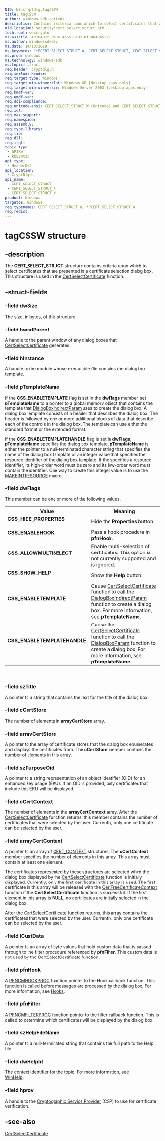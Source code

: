 ```yaml
---
UID: NS:cryptdlg.tagCSSW
title: tagCSSW
author: windows-sdk-content
description: Contains criteria upon which to select certificates that are presented in a certificate selection dialog box. This structure is used in the CertSelectCertificate function.
old-location: security\cert_select_struct.htm
tech.root: seccrypto
ms.assetid: 49184872-d636-4e55-8e32-0f38b49b5c21
ms.author: windowssdkdev
ms.date: 10/10/2018
ms.keywords: "*PCERT_SELECT_STRUCT_W, CERT_SELECT_STRUCT, CERT_SELECT_STRUCT structure [Security], CERT_SELECT_STRUCT_A, CERT_SELECT_STRUCT_W, CSS_ALLOWMULTISELECT, CSS_ENABLEHOOK, CSS_ENABLETEMPLATE, CSS_ENABLETEMPLATEHANDLE, CSS_HIDE_PROPERTIES, CSS_SHOW_HELP, PCERT_SELECT_STRUCT, PCERT_SELECT_STRUCT structure pointer [Security], cryptdlg/CERT_SELECT_STRUCT, cryptdlg/CERT_SELECT_STRUCT_A, cryptdlg/CERT_SELECT_STRUCT_W, cryptdlg/PCERT_SELECT_STRUCT, security.cert_select_struct, security.cert_select_struct_w, tagCSSW"
ms.prod: windows
ms.technology: windows-sdk
ms.topic: struct
req.header: cryptdlg.h
req.include-header: 
req.target-type: Windows
req.target-min-winverclnt: Windows XP [desktop apps only]
req.target-min-winversvr: Windows Server 2003 [desktop apps only]
req.kmdf-ver: 
req.umdf-ver: 
req.ddi-compliance: 
req.unicode-ansi: CERT_SELECT_STRUCT_W (Unicode) and CERT_SELECT_STRUCT_A (ANSI)
req.idl: 
req.max-support: 
req.namespace: 
req.assembly: 
req.type-library: 
req.lib: 
req.dll: 
req.irql: 
topic_type:
 - APIRef
 - kbSyntax
api_type:
 - HeaderDef
api_location:
 - CryptDlg.h
api_name:
 - CERT_SELECT_STRUCT
 - CERT_SELECT_STRUCT_A
 - CERT_SELECT_STRUCT_W
product: Windows
targetos: Windows
req.typenames: CERT_SELECT_STRUCT_W, *PCERT_SELECT_STRUCT_W
req.redist: 
---
```


# tagCSSW structure


## -description


The <b>CERT_SELECT_STRUCT</b> structure 
    contains criteria upon  which to select certificates that are presented in a certificate selection 
    dialog box.  This structure is used in the 
    <a href="https://msdn.microsoft.com/8160ea08-c7c0-40f5-8771-6603f768744b">CertSelectCertificate</a> 
    function.


## -struct-fields




### -field dwSize

The size, in bytes, of this structure.


### -field hwndParent

A handle to the parent window of any dialog boxes that 
      <a href="https://msdn.microsoft.com/8160ea08-c7c0-40f5-8771-6603f768744b">CertSelectCertificate</a> generates.


### -field hInstance

A handle to the module whose executable file contains the dialog box template.


### -field pTemplateName

If the <b>CSS_ENABLETEMPLATE</b> flag is set in the <b>dwFlags</b> 
      member, set <b>pTemplateName</b> to a pointer to a global memory object that contains the 
      template that <a href="https://msdn.microsoft.com/en-us/library/ms645461(v=VS.85).aspx">DialogBoxIndirectParam</a> 
      uses to create the dialog box. A dialog box template consists of a header that describes the dialog box. The 
      header is followed by one or more additional blocks of data that describe each of the controls in the dialog 
      box. The template can use either the standard format or the extended format.
      

If the <b>CSS_ENABLETEMPLATEHANDLE</b> flag is set in <b>dwFlags</b>, 
       <b>pTemplateName</b> specifies the dialog box template. 
       <b>pTemplateName</b> is either the pointer to a null-terminated character string that 
       specifies the name of the dialog box template or an integer value that specifies the resource identifier of the 
       dialog box template. If the  specifies a resource identifier, its high-order word must be zero and its 
       low-order word must contain the identifier. One way to create this integer value is to use the 
       <a href="https://msdn.microsoft.com/en-us/library/ms648029(v=VS.85).aspx">MAKEINTRESOURCE</a> macro.


### -field dwFlags

This member can be one or more of the following values.

<table>
<tr>
<th>Value</th>
<th>Meaning</th>
</tr>
<tr>
<td width="40%"><a id="CSS_HIDE_PROPERTIES"></a><a id="css_hide_properties"></a><dl>
<dt><b>CSS_HIDE_PROPERTIES</b></dt>
</dl>
</td>
<td width="60%">
Hide the <b>Properties</b> button.

</td>
</tr>
<tr>
<td width="40%"><a id="CSS_ENABLEHOOK"></a><a id="css_enablehook"></a><dl>
<dt><b>CSS_ENABLEHOOK</b></dt>
</dl>
</td>
<td width="60%">
Pass a hook procedure in <b>pfnHook</b>.

</td>
</tr>
<tr>
<td width="40%"><a id="CSS_ALLOWMULTISELECT"></a><a id="css_allowmultiselect"></a><dl>
<dt><b>CSS_ALLOWMULTISELECT</b></dt>
</dl>
</td>
<td width="60%">
Enable multi-selection of certificates. This option is not currently supported and is ignored.

</td>
</tr>
<tr>
<td width="40%"><a id="CSS_SHOW_HELP"></a><a id="css_show_help"></a><dl>
<dt><b>CSS_SHOW_HELP</b></dt>
</dl>
</td>
<td width="60%">
Show the <b>Help</b> button.

</td>
</tr>
<tr>
<td width="40%"><a id="CSS_ENABLETEMPLATE"></a><a id="css_enabletemplate"></a><dl>
<dt><b>CSS_ENABLETEMPLATE</b></dt>
</dl>
</td>
<td width="60%">
Cause <a href="https://msdn.microsoft.com/8160ea08-c7c0-40f5-8771-6603f768744b">CertSelectCertificate</a> 
        function to call the 
        <a href="https://msdn.microsoft.com/en-us/library/ms645461(v=VS.85).aspx">DialogBoxIndirectParam</a> function to 
        create a dialog box. For more information, see <b>pTemplateName</b>.

</td>
</tr>
<tr>
<td width="40%"><a id="CSS_ENABLETEMPLATEHANDLE"></a><a id="css_enabletemplatehandle"></a><dl>
<dt><b>CSS_ENABLETEMPLATEHANDLE</b></dt>
</dl>
</td>
<td width="60%">
Cause the <a href="https://msdn.microsoft.com/8160ea08-c7c0-40f5-8771-6603f768744b">CertSelectCertificate</a> 
        function to call the <a href="https://msdn.microsoft.com/en-us/library/ms645465(v=VS.85).aspx">DialogBoxParam</a> function 
        to create a dialog box. For more information, see <b>pTemplateName</b>.

</td>
</tr>
</table>
 


### -field szTitle

A pointer to a string that contains the text for the title of the dialog box.


### -field cCertStore

The number of elements in <b>arrayCertStore</b> array.


### -field arrayCertStore

A pointer to the array of certificate stores that the dialog box enumerates and displays the certificates 
      from. The <b>cCertStore</b> member contains the number of elements in this array.


### -field szPurposeOid

A pointer to a string representation of an object identifier (OID) for an enhanced key usage (EKU). If an 
      OID is provided, only certificates that include this EKU will be displayed.


### -field cCertContext

The number of elements in the <b>arrayCertContext</b> array. After the 
      <a href="https://msdn.microsoft.com/8160ea08-c7c0-40f5-8771-6603f768744b">CertSelectCertificate</a> function returns, 
      this member contains the number of certificates that were selected by the user. Currently, only one certificate 
      can be selected by the user.


### -field arrayCertContext

A pointer to an array of <a href="https://msdn.microsoft.com/en-us/library/Aa377189(v=VS.85).aspx">CERT_CONTEXT</a> 
     structures. The <b>cCertContext</b> member specifies the number of elements in this array. 
     This array must contain at least one element.
     

The certificates represented by these structures are selected when the dialog box displayed by the 
      <a href="https://msdn.microsoft.com/8160ea08-c7c0-40f5-8771-6603f768744b">CertSelectCertificate</a> function is 
      initially displayed.  Currently, only the first certificate in this array is used. The first certificate in this 
      array will be released with the 
      <a href="https://msdn.microsoft.com/en-us/library/Aa376075(v=VS.85).aspx">CertFreeCertificateContext</a> function 
      if the <b>CertSelectCertificate</b> function is 
      successful. If the first element in this array is <b>NULL</b>, no certificates are initially 
      selected in the dialog box.

After the <a href="https://msdn.microsoft.com/8160ea08-c7c0-40f5-8771-6603f768744b">CertSelectCertificate</a> function 
      returns, this array contains the certificates that were selected by the user. Currently, only one certificate 
      can be selected by the user.


### -field lCustData

A pointer to an array of byte values that hold custom data that is passed through to the filter procedure 
      referenced by <b>pfnFilter</b>. This custom data is not used by the 
      <a href="https://msdn.microsoft.com/8160ea08-c7c0-40f5-8771-6603f768744b">CertSelectCertificate</a> function.


### -field pfnHook

A <a href="https://msdn.microsoft.com/en-us/library/Aa387047(v=VS.85).aspx">PFNCMHOOKPROC</a> function pointer to the Hook 
      callback function. This function is called before messages are processed by the dialog box. For more 
      information, see <a href="https://msdn.microsoft.com/en-us/library/ms632589(v=VS.85).aspx">Hooks</a>.


### -field pfnFilter

A <a href="https://msdn.microsoft.com/en-us/library/Aa387046(v=VS.85).aspx">PFNCMFILTERPROC</a> function pointer to the 
      filter callback function. This is called to determine which certificates will be displayed by the dialog 
      box.


### -field szHelpFileName

A pointer to a null-terminated string that contains the full path to the Help file.


### -field dwHelpId

The context identifier for the topic. For more information, see  
      <a href="http://go.microsoft.com/fwlink/p/?linkid=84527">WinHelp</a>.


### -field hprov

A handle to the 
      <a href="https://msdn.microsoft.com/en-us/library/Aa380245(v=VS.85).aspx">Cryptographic Service Provider</a> (CSP) 
      to use for certificate verification.


## -see-also




<a href="https://msdn.microsoft.com/8160ea08-c7c0-40f5-8771-6603f768744b">CertSelectCertificate</a>
 

 

